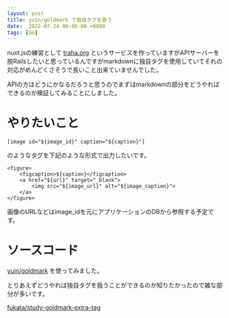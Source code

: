 ```yaml
---
layout: post
title: yuin/goldmark で独自タグを扱う
date:  2022-07-24 00:00:00 +0900
tags: [Go]
---
```


nuxt.jsの練習として [traha.org](https://traha.org) というサービスを作っていますがAPIサーバーを脱Railsしたいと思っているんですがmarkdownに独自タグを使用していてそれの対応がめんどくさそうで長いこと出来ていませんでした。

APIの方はどうにかなるだろうと思うのでまずはmarkdownの部分をどうやればできるのか検証してみることにしました。

# やりたいこと

```
[image id="${image_id}" caption="${caption}"]
```

のようなタグを下記のような形式で出力したいです。

```
<figure>
	<figcaption>${caption}</figcaption>
	<a href="${url}" target="_blank">
		<img src="${image_url}" alt="${image_caption}">
	</a>
</figure>
```

画像のURLなどはimage_idを元にアプリケーションのDBから参照する予定です。

# ソースコード

[yuin/goldmark](https://github.com/yuin/goldmark) を使ってみました。

とりあえずどうやれば独自タグを扱うことができるのか知りたかったので雑な部分が多いです。

[fukata/study-goldmark-extra-tag](https://github.com/fukata/study-goldmark-extra-tag)
